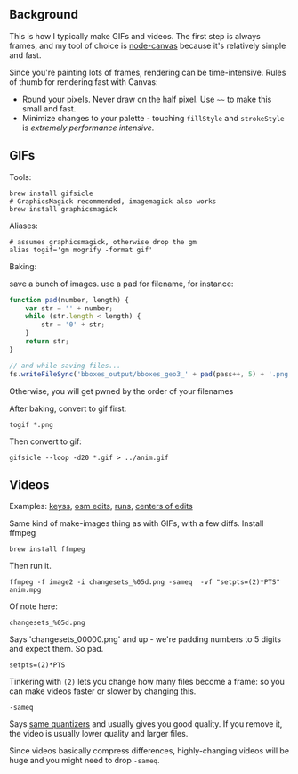 ## Background

This is how I typically make GIFs and videos. The first step is always
frames, and my tool of choice is [node-canvas](https://github.com/LearnBoost/node-canvas)
because it's relatively simple and fast.

Since you're painting lots of frames, rendering can be time-intensive. Rules
of thumb for rendering fast with Canvas:

* Round your pixels. Never draw on the half pixel. Use `~~` to make this small and fast.
* Minimize changes to your palette - touching `fillStyle` and `strokeStyle` is _extremely performance intensive_.

## GIFs

Tools:

    brew install gifsicle
    # GraphicsMagick recommended, imagemagick also works
    brew install graphicsmagick

Aliases:

    # assumes graphicsmagick, otherwise drop the gm
    alias togif='gm mogrify -format gif'

Baking:

save a bunch of images. use a pad for filename, for instance:

```javascript
function pad(number, length) {
    var str = '' + number;
    while (str.length < length) {
        str = '0' + str;
    }
    return str;
}

// and while saving files...
fs.writeFileSync('bboxes_output/bboxes_geo3_' + pad(pass++, 5) + '.png', c.toBuffer());
```

Otherwise, you will get pwned by the order of your filenames

After baking, convert to gif first:

    togif *.png

Then convert to gif:

    gifsicle --loop -d20 *.gif > ../anim.gif

## Videos

Examples: [keyss](http://vimeo.com/53993679), [osm edits](http://vimeo.com/53991791), [runs](http://vimeo.com/53026392), [centers of edits](http://vimeo.com/53021947)

Same kind of make-images thing as with GIFs, with a few diffs. Install
ffmpeg

    brew install ffmpeg

Then run it.

    ffmpeg -f image2 -i changesets_%05d.png -sameq  -vf "setpts=(2)*PTS" anim.mpg

Of note here:

    changesets_%05d.png

Says 'changesets_00000.png' and up - we're padding numbers to 5 digits and expect
them. So pad.

    setpts=(2)*PTS

Tinkering with `(2)` lets you change how many files become a frame: so you can
make videos faster or slower by changing this.

    -sameq

Says [same quantizers](http://ffmpeg.org/trac/ffmpeg/wiki/Option%20'-sameq'%20does%20NOT%20mean%20'same%20quality') and
usually gives you good quality. If you remove it, the video is usually
lower quality and larger files.

Since videos basically compress differences, highly-changing videos
will be huge and you might need to drop `-sameq`.
